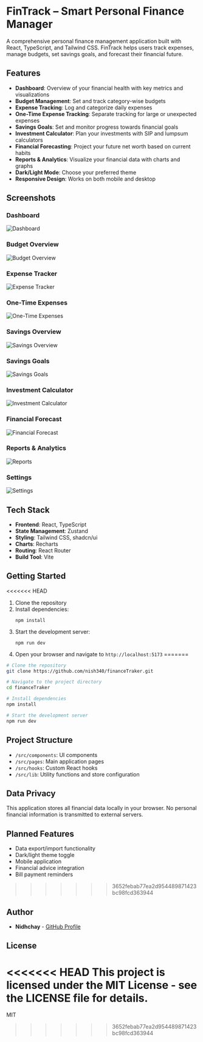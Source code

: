 # FinTrack – Smart Personal Finance Manager

A comprehensive personal finance management application built with React, TypeScript, and Tailwind CSS. FinTrack helps users track expenses, manage budgets, set savings goals, and forecast their financial future.

## Features

- **Dashboard**: Overview of your financial health with key metrics and visualizations
- **Budget Management**: Set and track category-wise budgets
- **Expense Tracking**: Log and categorize daily expenses
- **One-Time Expense Tracking**: Separate tracking for large or unexpected expenses
- **Savings Goals**: Set and monitor progress towards financial goals
- **Investment Calculator**: Plan your investments with SIP and lumpsum calculators
- **Financial Forecasting**: Project your future net worth based on current habits
- **Reports & Analytics**: Visualize your financial data with charts and graphs
- **Dark/Light Mode**: Choose your preferred theme
- **Responsive Design**: Works on both mobile and desktop

## Screenshots

### Dashboard
![Dashboard](./src/assets/one.png)

### Budget Overview
![Budget Overview](./src/assets/two.png)

### Expense Tracker
![Expense Tracker](./src/assets/three.png)

### One-Time Expenses
![One-Time Expenses](./src/assets/four.png)

### Savings Overview
![Savings Overview](./src/assets/five.png)

### Savings Goals
![Savings Goals](./src/assets/six.png)

### Investment Calculator
![Investment Calculator](./src/assets/seven.png)

### Financial Forecast
![Financial Forecast](./src/assets/eight.png)

### Reports & Analytics
![Reports](./src/assets/nine.png)

### Settings
![Settings](./src/assets/ten.png)

## Tech Stack

- **Frontend**: React, TypeScript
- **State Management**: Zustand
- **Styling**: Tailwind CSS, shadcn/ui
- **Charts**: Recharts
- **Routing**: React Router
- **Build Tool**: Vite

## Getting Started

<<<<<<< HEAD
1. Clone the repository
2. Install dependencies:
   ```
   npm install
   ```
3. Start the development server:
   ```
   npm run dev
   ```
4. Open your browser and navigate to `http://localhost:5173`
=======
```bash
# Clone the repository
git clone https://github.com/nish340/financeTraker.git

# Navigate to the project directory
cd financeTraker

# Install dependencies
npm install

# Start the development server
npm run dev
```

## Project Structure

- `/src/components`: UI components
- `/src/pages`: Main application pages
- `/src/hooks`: Custom React hooks
- `/src/lib`: Utility functions and store configuration

## Data Privacy

This application stores all financial data locally in your browser. No personal financial information is transmitted to external servers.

## Planned Features

- Data export/import functionality
- Dark/light theme toggle
- Mobile application
- Financial advice integration
- Bill payment reminders
>>>>>>> 3652febab77ea2d954489871423bc98fcd363944

## Author

- **Nidhchay** - [GitHub Profile](https://github.com/nidhchay)

## License

<<<<<<< HEAD
This project is licensed under the MIT License - see the LICENSE file for details.
=======
MIT
>>>>>>> 3652febab77ea2d954489871423bc98fcd363944
